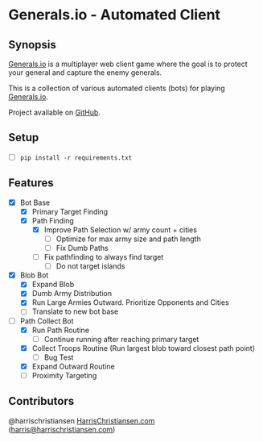 # Generals.io - Automated Client

## Synopsis

[Generals.io](http://generals.io) is a multiplayer web client game where the goal is to protect your general and capture the enemy generals.  

This is a collection of various automated clients (bots) for playing [Generals.io](http://generals.io).  

Project available on [GitHub](https://github.com/harrischristiansen/generals-bot).  

## Setup

- [ ] `pip install -r requirements.txt`

## Features

- [X] Bot Base
	- [X] Primary Target Finding
	- [X] Path Finding
		- [X] Improve Path Selection w/ army count + cities
			- [ ] Optimize for max army size and path length
			- [ ] Fix Dumb Paths
		- [ ] Fix pathfinding to always find target
			- [ ] Do not target islands
- [X] Blob Bot
	- [X] Expand Blob
	- [X] Dumb Army Distribution
	- [X] Run Large Armies Outward. Prioritize Opponents and Cities
	- [ ] Translate to new bot base
- [ ] Path Collect Bot
	- [X] Run Path Routine
		- [ ] Continue running after reaching primary target
	- [X] Collect Troops Routine (Run largest blob toward closest path point)
		- [ ] Bug Test
	- [X] Expand Outward Routine
	- [ ] Proximity Targeting

## Contributors

@harrischristiansen [HarrisChristiansen.com](http://www.harrischristiansen.com) (harris@harrischristiansen.com)  
